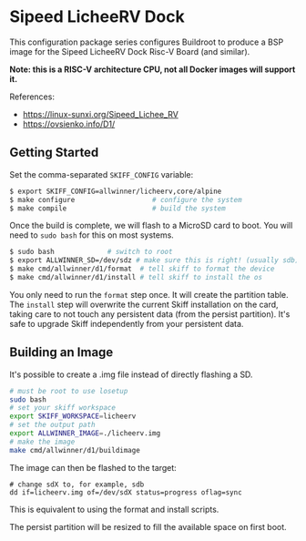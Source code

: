 # Sipeed LicheeRV Dock

This configuration package series configures Buildroot to produce a BSP image for the
Sipeed LicheeRV Dock Risc-V Board (and similar).

**Note: this is a RISC-V architecture CPU, not all Docker images will support it.**

References:

 - https://linux-sunxi.org/Sipeed_Lichee_RV
 - https://ovsienko.info/D1/

## Getting Started

Set the comma-separated `SKIFF_CONFIG` variable:

```sh
$ export SKIFF_CONFIG=allwinner/licheerv,core/alpine
$ make configure                   # configure the system
$ make compile                     # build the system
```

Once the build is complete, we will flash to a MicroSD card to boot. You will
need to `sudo bash` for this on most systems.

```sh
$ sudo bash             # switch to root
$ export ALLWINNER_SD=/dev/sdz # make sure this is right! (usually sdb)
$ make cmd/allwinner/d1/format  # tell skiff to format the device
$ make cmd/allwinner/d1/install # tell skiff to install the os
```

You only need to run the `format` step once. It will create the partition table.
The `install` step will overwrite the current Skiff installation on the card,
taking care to not touch any persistent data (from the persist partition). It's
safe to upgrade Skiff independently from your persistent data.
 
## Building an Image

It's possible to create a .img file instead of directly flashing a SD.

```sh
# must be root to use losetup
sudo bash
# set your skiff workspace
export SKIFF_WORKSPACE=licheerv
# set the output path
export ALLWINNER_IMAGE=./licheerv.img
# make the image
make cmd/allwinner/d1/buildimage
```

The image can then be flashed to the target:

```
# change sdX to, for example, sdb
dd if=licheerv.img of=/dev/sdX status=progress oflag=sync
```

This is equivalent to using the format and install scripts.

The persist partition will be resized to fill the available space on first boot.
